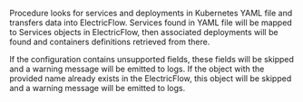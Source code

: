 Procedure looks for services and deployments in Kubernetes
YAML file and transfers data into ElectricFlow. Services found
in YAML file will be mapped to Services objects in ElectricFlow,
then associated deployments will be found and containers
definitions retrieved from there.

If the configuration contains unsupported fields, these fields will be skipped and a warning message will be emitted to logs.
If the object with the provided name already exists in the ElectricFlow, this object will be skipped and a warning message will be emitted to logs.
